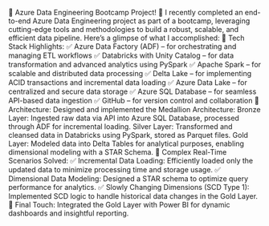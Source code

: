 🔰 Azure Data Engineering Bootcamp Project! 🌟
I recently completed an end-to-end Azure Data Engineering project as part of a bootcamp, leveraging cutting-edge tools and methodologies to build a robust, scalable, and efficient data pipeline. Here’s a glimpse of what I accomplished:
🔰 Tech Stack Highlights:
 ✅ Azure Data Factory (ADF) – for orchestrating and managing ETL workflows
✅ Databricks with Unity Catalog – for data transformation and advanced analytics using PySpark
✅ Apache Spark – for scalable and distributed data processing
✅ Delta Lake – for implementing ACID transactions and incremental data loading
✅ Azure Data Lake – for centralized and secure data storage
✅ Azure SQL Database – for seamless API-based data ingestion
✅ GitHub – for version control and collaboration
🔰 Architecture: Designed and implemented the Medallion Architecture:
Bronze Layer: Ingested raw data via API into Azure SQL Database, processed through ADF for incremental loading.
Silver Layer: Transformed and cleansed data in Databricks using PySpark, stored as Parquet files.
Gold Layer: Modeled data into Delta Tables for analytical purposes, enabling dimensional modeling with a STAR Schema.
🔰 Complex Real-Time Scenarios Solved: ✅ Incremental Data Loading: Efficiently loaded only the updated data to minimize processing time and storage usage.
✅ Dimensional Data Modeling: Designed a STAR schema to optimize query performance for analytics.
✅ Slowly Changing Dimensions (SCD Type 1): Implemented SCD logic to handle historical data changes in the Gold Layer.
🔰 Final Touch: Integrated the Gold Layer with Power BI for dynamic dashboards and insightful reporting.
